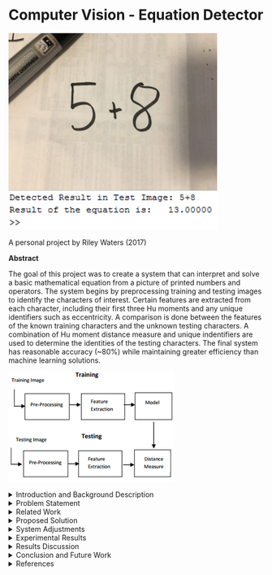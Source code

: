 # Computer Vision - Equation Detector
![Alt text](/ReportImages/sample1.png?raw=true "Sample Output")

A personal project by Riley Waters (2017)

**Abstract**

   The goal of this project was to create a system that can interpret and solve a basic mathematical equation from a picture of printed numbers and operators. The system begins by preprocessing training and testing images to identify the characters of interest. Certain features are extracted from each character, including their first three Hu moments and any unique identifiers such as eccentricity. A comparison is done between the features of the known training characters and the unknown testing characters. A combination of Hu moment distance measure and unique indentifiers are used to determine the identities of the testing characters. The final system has reasonable accuracy (~80%) while maintaining greater efficiency than machine learning solutions.
   
![Alt text](/ReportImages/Process.PNG?raw=true "Overall Algorithm Process") 
    
<details>
<summary>Introduction and Background Description</summary>
<p>Optical number recognition is the automatic recognition of numbers by computers in images or digitized text. It has many uses in automated guided vehicles, digital library scanning, and packaging industries. It is challenging to create a consistent number recognition system because of differences in writing styles/ fonts, positions of the text, image quality, and noise.</p>    
<p>Number recognition is often done by extracting features of characters that, together, are unique to that character. Some of the features that can be used for this are the Hu moments of an image. These are seven moments that are invariant to translation, scale, and rotation. They are found by performing different calculations on different normalized central moments of the image.</p> 
<p>Some other region features that were used in this project are the eccentricity of an image (how circular the object is), the solidity (the proportion of the pixels in the convex hull to the region), and Euler numbers (the number of objects in an image minus the number of holes).</p>
    
</details>

<details>
<summary>Problem Statement</summary>
<p>Many jobs involve interpreting numbers and equations from printed text. Doing this manually is tedious and has a high chance of error. A system is needed that can take in an image of text and interpret numbers and operators from it automatically, solving any valid equations it detects. The system needs to be invariant to scale, rotation, or translation of numbers in the image.</p>
    
</details>

<details>
<summary>Related Work</summary>
<p>Deshpande (2012) used Hu moments in a number recognition system. His algorithm involved preprocessing a training and testing image, extracting Hu moments from those images, and finding a minimum distance value between each number in the testing image and training image. He concluded that the first three Hu moments could be used to accurately identify numbers (the others were too small) above 32x32 resolution. Most of this project is based on the algorithm he describes in his paper. Deshpande also proposed a solution to identify between ‘6’ and ‘9’ that is used in this project.</p>
<p>Zekovich and Tuba (2013) proposed an algorithm for detecting handwritten digits using Hu moments. This algorithm uses similar moment extraction of characters, followed by putting the moments into separate Support Vector Machines that classify the characters from those moments. Information from this paper was used to investigate handwritten number recognition possibilities of the project.</p>
<p>Lacrama and Snep (2006) implemented a neural network that was trained using data from invariant moments of characters. The network was used to test handwritten character recognition. This paper clarified other methods of character recognition as well as their strengths and weaknesses.</p>
    
</details>
  
<details>
<summary>Proposed Solution</summary>
<p>The solution that was implemented was like the algorithm that Deshpande described in his paper. However, several changes were made to improve the accuracy in testing scenarios.</p>
<p align="left">
  <img src="/ReportImages/figure1.PNG" width="400"/>
</p>
<p>Preprocessing was done on the training and testing images to isolate the characters. In the training image, the image was inverted so that the regions of each number could be found. The testing image was binarized using thresholding, then opened and closed with a line structuring element to remove unwanted background elements. It was also inverted for region labelling purposes.</p>
<p align="left">
  <img src="/ReportImages/figure2.PNG" width="400"/>
</p>
<p>The comparison was done by looping through each testing and training region and finding which training regions had the most similar Hu numbers to each testing region. Arrays with minimum distance should have be the same characters.</p>   
</details>

<details>
<summary>System Adjustments</summary>
<p>The system was tested to see if it could handle handwriting. The idea was to train the system on an image of certain handwriting, then test it on another. The results of this were not satisfactory, with about 30~50% correct detection rate of characters. The neatness of the handwriting made large changes to the Hu values, so only a few characters had consistent detection rate. The system scope was lowered to only involve printed text calculations.</p>
<p align="left">
  <img src="/ReportImages/figure3.PNG" width="400"/>
</p>
<p>The Hu moments were found to be very small and did not have much difference between different characters. It was noticed that in the related work, the authors took the log transformation of the Hu values, giving the moments larger differences. This was implemented into the system and accuracy rose about 20%.</p>
<p align="left">
  <img src="/ReportImages/figure4.PNG" width="400"/>
</p>
<p>The ‘.’ And ‘-‘characters had a problem where the character would take up the entirety of the region box, resulting in an NaN third Hu value and incorrect character prediction. An adjustment was made to check if the solidity of a region was >=0.94 during feature extraction. If so, that region received a marker number of 1, indicating that it was known to be ‘.’ or ‘-‘. The comparison loop then finds that marker and compares the region to those characters separately by just their first Hu number. This resulted in a 100% detection of ‘.’ and ‘-‘characters during testing.</p>
<p align="left">
  <img src="/ReportImages/figure5.PNG" width="400"/>
</p>
<p>In a similar manner, ‘/’ has a unique eccentricity that is consistently >=0.99 due to its line shape. A check for this eccentricity was made during feature extraction, and regions with this feature were given a marker of 2. If the comparison loop finds this number, the character is matched to ‘/’ and it does not need to compare to any other characters. This resulted in a 100% detection of ‘/’ in testing.</p>
<p align="left">
  <img src="/ReportImages/figure6.PNG" width="400"/>
</p>
<p>An attempt was made to use Euler numbers to further separate characters. In theory, ‘8’ will have a unique Euler number of -1, and ‘4’, ‘6’, ‘9’, and ‘0’ will have 0. The idea was to use Euler numbers to separate these characters beforehand. However, testing regions sometimes had incorrect Euler numbers due to noise producing small holes in the objects. It was decided that this adjustment was too dependant on having perfect preprocessing, so it was not used.</p>
<p align="left">
  <img src="/ReportImages/figure7.PNG" width="400"/>
</p>
<p>Differentiating the ‘6’ and ‘9’ was an expected problem when using this method. Both had very close Hu moment values due to the rotation invariance of the moments. Deshpande’s suggested method was implemented to solve this. Whenever a ‘6’ or ‘9’ is detected, the region image is sent to a different function that splits the image into top and bottom half. The areas of each half are compared and the character is detected as a ‘9’ if the top area is larger than the bottom, otherwise it is a ‘6’. This resulted in a 100% detection of ‘6’ and ‘9’ in testing.</p>
<p align="left">
  <img src="/ReportImages/figure8.PNG" width="400"/>
</p>
</details>

<details>
<summary>Experimental Results</summary>
<p>A single training image was used for all tests. 10 testing images that had 20 random numbers/operators were printed out. Picture were taken of them using an iPhone 6 and the accuracy of each character results were recorded.</p>
<p align="left">
  <img src="/ReportImages/CharacterAccuracy.PNG" width="400"/>
</p>
<p>Most operators had a near perfect detection rate. The lowest detection rates involved the ‘1’s being detected as ‘7’s, and 3’s as ‘2’s. Overall, the accuracy is reasonable.</p>
 
<p>Different sized training images were also tested. In theory, this should not make a difference because Hu moments are invariant to size. However, results indicate that the larger training image had about 10% higher accuracy than the smaller one. This is likely because Hu moments are scale invariant only if the amount of region information is the same in both scales. In this case, the smaller training image lost a bit of region information during resizing, causing different moments.</p>
<p align="left">
  <img src="/ReportImages/TrainingImageAccuracy.PNG" width="400"/>
</p>
 
</details>

<details>
<summary>Results Discussion</summary>
<p>Several factors limit the final system:</p>
<p>- The quality of testing and training images make a big difference in the results.</p>
<p>- Images with high noise will have less accurate results even after preprocessing.</p>
<p>- Similar fonts to the training image must be used, or the system must be retrained using the same font as the testing image.</p>
<p>- Characters can only be printed in a straight line. This is because of the order that the system identifies regions.</p>

<p>The system has high accuracy if the testing image is of a similar style to the training images. It also runs in O(nm), where n is the amount of training objects and m is the amount of testing objects.</p>
<p>The system is best at detecting operators, ‘6’, ‘9’, and ‘8’. Other numbers will occasionally get incorrectly detected.</p>
</details>

<details>
<summary>Conclusion and Future Work</summary>
<p>The system can properly receive an input image and extract the numbers and operators with good accuracy given limited distortion and good resolution. Several additional features can be compared alongside the Hu moments to identify numbers and operators in images.</p>
 
<p>Many improvements can be made as the next step of this project. Other shape descriptors could be used to improve accuracy such as boundary codes. The system could be updated to identify other characters (letters) and operators (square root, exponents, parentheses). It could also be changed to detect
equations that span multiple lines by reordering the detection function.</p>
</details>

<details>
<summary>References</summary>
<p>-Deshpande, A. B. (2012). Vision based system for optical number recognition. International Journal of Computer Applications, 37(1)</p>
<p>-Lacrama, D. L., and Snep, I. (2009). The use of invariant moments in hand-written character recognition.</p>
<p>-Zekovich, S amd Tuba, M. (2013). Hu Moments Based Handwritten Digits Recognition Algorithm. <i>Recent Advances in Knowledge Engineering and Systems Science.</i></p>
</details>